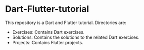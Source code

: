 # Dart-Flutter-tutorial
This repository is a Dart and Flutter tutorial.
Directories are:  
* Exercises: Contains Dart exercises.   
* Solutions: Contains the solutions to the related Dart exercises. 
* Projects: Contains Flutter projects. 